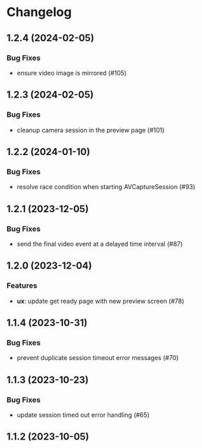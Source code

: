 # Changelog

## 1.2.4 (2024-02-05)

### Bug Fixes

- ensure video image is mirrored (#105)

## 1.2.3 (2024-02-05)

### Bug Fixes

- cleanup camera session in the preview page (#101)

## 1.2.2 (2024-01-10)

### Bug Fixes

- resolve race condition when starting AVCaptureSession (#93)

## 1.2.1 (2023-12-05)

### Bug Fixes

- send the final video event at a delayed time interval (#87)

## 1.2.0 (2023-12-04)

### Features

- **ux**: update get ready page with new preview screen (#78)

## 1.1.4 (2023-10-31)

### Bug Fixes

- prevent duplicate session timeout error messages (#70)

## 1.1.3 (2023-10-23)

### Bug Fixes

- update session timed out error handling (#65)

## 1.1.2 (2023-10-05)


